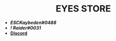 <div align="center">
  <h1>EYES STORE</h1>
</div>

- **_ESCKaybeden#0488_**
- **_! Raider#0031_**
- [**Discord**](https://discord.gg/EkwWvFS)
